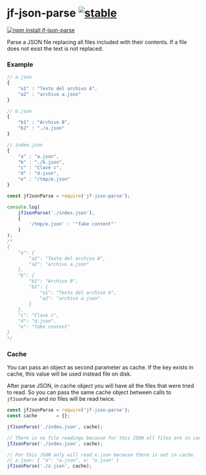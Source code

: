 # jf-json-parse [![stable](http://badges.github.io/stability-badges/dist/stable.svg)](http://github.com/badges/stability-badges)

[![npm install jf-json-parse](https://nodei.co/npm/jf-json-parse.png?mini=true)](https://npmjs.org/package/jf-json-parse/)

Parse a JSON file replacing all files included with their contents.
If a file does not exist the text is not replaced.


### Example

```js
// a.json
{
    "a1" : "Texto del archivo A",
    "a2" : "archivo a.json"
}
```

```js
// b.json
{
    "b1" : "Archivo B",
    "b2" : "./a.json"
}
```

```js
// index.json
{
    "a" : "a.json",
    "b" : "./b.json",
    "c" : "Clave c",
    "d" : "d.json",
    "e" : "/tmp/e.json"
}
```

```js
const jfJsonParse = require('jf-json-parse');

console.log(
    jfJsonParse('./index.json'),
    {
        '/tmp/e.json' : '"fake content"'
    }
);
/*
{
    "a": {
        "a1": "Texto del archivo A",
        "a2": "archivo a.json"
    },
    "b": {
        "b1": "Archivo B",
        "b2": {
            "a1": "Texto del archivo A",
            "a2": "archivo a.json"
        }
    },
    "c": "Clave c",
    "d": "d.json",
    "e": "fake content"
}
*/
```

### Cache

You can pass an object as second parameter as cache.
If the key exists in cache, this value will be used instead file on disk.

After parse JSON, in cache object you will have all the files that were tried to read.
So you can pass the same cache object between calls to `jfJsonParse` and no files
will be read twice.

```js
const jfJsonParse = require('jf-json-parse');
const cache       = {};

jfJsonParse('./index.json', cache);

// There is no file readings because for this JSON all files are in cache.
jfJsonParse('./index.json', cache);

// For this JSON only will read x.json because there is not in cache.
// z.json: { "a": "a.json", x: "x.json" }
jfJsonParse('./z.json', cache);
```
